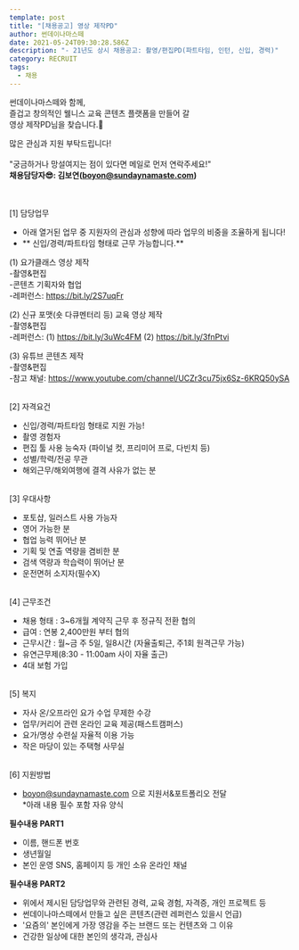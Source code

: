 ```yaml
---
template: post
title: "[채용공고] 영상 제작PD"
author: 썬데이나마스떼
date: 2021-05-24T09:30:28.586Z
description: "- 21년도 상시 채용공고: 촬영/편집PD(파트타임, 인턴, 신입, 경력)"
category: RECRUIT
tags:
  - 채용
---
```

썬데이나마스떼와 함께,\
즐겁고 창의적인 웰니스 교육 콘텐츠 플랫폼을 만들어 갈\
영상 제작PD님을 찾습니다.🛶

많은 관심과 지원 부탁드립니다!\
\
"궁금하거나 망설여지는 점이 있다면 메일로 먼저 연락주세요!"\
**채용담당자😎: 김보연(boyon@sundaynamaste.com)**

\
\
\[1] 담당업무
- 아래 열거된 업무 중 지원자의 관심과 성향에 따라 업무의 비중을 조율하게 됩니다!
- ** 신입/경력/파트타임 형태로 근무 가능합니다.**

(1) 요가클래스 영상 제작\
-촬영&편집\
-콘텐츠 기획자와 협업\
-레퍼런스: https://bit.ly/2S7uqFr

(2) 신규 포맷(숏 다큐멘터리 등) 교육 영상 제작\
-촬영&편집\
-레퍼런스: (1) https://bit.ly/3uWc4FM (2) https://bit.ly/3fnPtvi

(3) 유튜브 콘텐츠 제작\
-촬영&편집\
-참고 채널: https://www.youtube.com/channel/UCZr3cu75jx6Sz-6KRQ50ySA


\
\[2] 자격요건
- 신입/경력/파트타임 형태로 지원 가능!
- 촬영 경험자
- 편집 툴 사용 능숙자 (파이널 컷, 프리미어 프로, 다빈치 등)
- 성별/학력/전공 무관
- 해외근무/해외여행에 결격 사유가 없는 분


\
\[3] 우대사항
- 포토샵, 일러스트 사용 가능자
- 영어 가능한 분
- 협업 능력 뛰어난 분
- 기획 및 연출 역량을 겸비한 분
- 검색 역량과 학습력이 뛰어난 분
- 운전면허 소지자(필수X)

\
\[4] 근무조건
- 채용 형태 : 3~6개월 계약직 근무 후 정규직 전환 협의
- 급여 : 연봉 2,400만원 부터 협의
- 근무시간 : 월~금 주 5일, 일8시간 (자율출퇴근, 주1회 원격근무 가능)
- 유연근무제(8:30 - 11:00am 사이 자율 출근)
- 4대 보험 가입

\
\[5] 복지
- 자사 온/오프라인 요가 수업 무제한 수강
- 업무/커리어 관련 온라인 교육 제공(패스트캠퍼스)
- 요가/명상 수련실 자율적 이용 가능
- 작은 마당이 있는 주택형 사무실

\
\[6] 지원방법
- boyon@sundaynamaste.com 으로 지원서&포트폴리오 전달\
*아래 내용 필수 포함 자유 양식


**필수내용 PART1**
- 이름, 핸드폰 번호
- 생년월일
- 본인 운영 SNS, 홈페이지 등 개인 소유 온라인 채널


**필수내용 PART2**
- 위에서 제시된 담당업무와 관련된 경력, 교육 경험, 자격증, 개인 프로젝트 등
- 썬데이나마스떼에서 만들고 싶은 콘텐츠(관련 레퍼런스 있을시 언급)
- '요즘의' 본인에게 가장 영감을 주는 브랜드 또는 컨텐츠와 그 이유
- 건강한 일상에 대한 본인의 생각과, 관심사